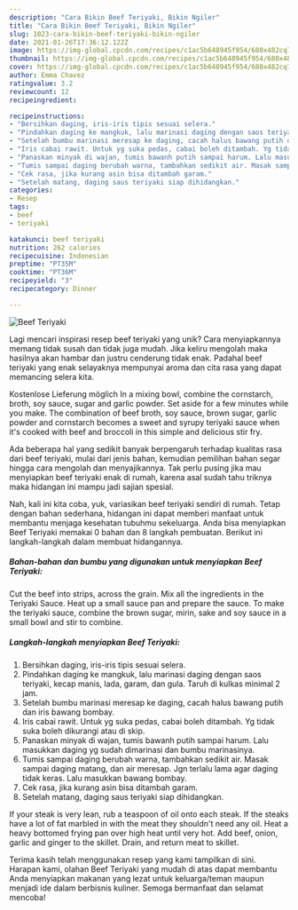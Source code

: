 ```yaml
---
description: "Cara Bikin Beef Teriyaki, Bikin Ngiler"
title: "Cara Bikin Beef Teriyaki, Bikin Ngiler"
slug: 1023-cara-bikin-beef-teriyaki-bikin-ngiler
date: 2021-01-26T17:36:12.122Z
image: https://img-global.cpcdn.com/recipes/c1ac5b648945f954/680x482cq70/beef-teriyaki-foto-resep-utama.jpg
thumbnail: https://img-global.cpcdn.com/recipes/c1ac5b648945f954/680x482cq70/beef-teriyaki-foto-resep-utama.jpg
cover: https://img-global.cpcdn.com/recipes/c1ac5b648945f954/680x482cq70/beef-teriyaki-foto-resep-utama.jpg
author: Emma Chavez
ratingvalue: 3.2
reviewcount: 12
recipeingredient:

recipeinstructions:
- "Bersihkan daging, iris-iris tipis sesuai selera."
- "Pindahkan daging ke mangkuk, lalu marinasi daging dengan saos teriyaki, kecap manis, lada, garam, dan gula. Taruh di kulkas minimal 2 jam."
- "Setelah bumbu marinasi meresap ke daging, cacah halus bawang putih dan iris bawang bombay."
- "Iris cabai rawit. Untuk yg suka pedas, cabai boleh ditambah. Yg tidak suka boleh dikurangi atau di skip."
- "Panaskan minyak di wajan, tumis bawanh putih sampai harum. Lalu masukkan daging yg sudah dimarinasi dan bumbu marinasinya."
- "Tumis sampai daging berubah warna, tambahkan sedikit air. Masak sampai daging matang, dan air meresap. Jgn terlalu lama agar daging tidak keras. Lalu masukkan bawang bombay."
- "Cek rasa, jika kurang asin bisa ditambah garam."
- "Setelah matang, daging saus teriyaki siap dihidangkan."
categories:
- Resep
tags:
- beef
- teriyaki

katakunci: beef teriyaki 
nutrition: 262 calories
recipecuisine: Indonesian
preptime: "PT35M"
cooktime: "PT36M"
recipeyield: "3"
recipecategory: Dinner

---
```



![Beef Teriyaki](https://img-global.cpcdn.com/recipes/c1ac5b648945f954/680x482cq70/beef-teriyaki-foto-resep-utama.jpg)

Lagi mencari inspirasi resep beef teriyaki yang unik? Cara menyiapkannya memang tidak susah dan tidak juga mudah. Jika keliru mengolah maka hasilnya akan hambar dan justru cenderung tidak enak. Padahal beef teriyaki yang enak selayaknya mempunyai aroma dan cita rasa yang dapat memancing selera kita.

Kostenlose Lieferung möglich In a mixing bowl, combine the cornstarch, broth, soy sauce, sugar and garlic powder. Set aside for a few minutes while you make. The combination of beef broth, soy sauce, brown sugar, garlic powder and cornstarch becomes a sweet and syrupy teriyaki sauce when it&#39;s cooked with beef and broccoli in this simple and delicious stir fry.

Ada beberapa hal yang sedikit banyak berpengaruh terhadap kualitas rasa dari beef teriyaki, mulai dari jenis bahan, kemudian pemilihan bahan segar hingga cara mengolah dan menyajikannya. Tak perlu pusing jika mau menyiapkan beef teriyaki enak di rumah, karena asal sudah tahu triknya maka hidangan ini mampu jadi sajian spesial.


Nah, kali ini kita coba, yuk, variasikan beef teriyaki sendiri di rumah. Tetap dengan bahan sederhana, hidangan ini dapat memberi manfaat untuk membantu menjaga kesehatan tubuhmu sekeluarga. Anda bisa menyiapkan Beef Teriyaki memakai 0 bahan dan 8 langkah pembuatan. Berikut ini langkah-langkah dalam membuat hidangannya.

<!--inarticleads1-->

##### Bahan-bahan dan bumbu yang digunakan untuk menyiapkan Beef Teriyaki:



Cut the beef into strips, across the grain. Mix all the ingredients in the Teriyaki Sauce. Heat up a small sauce pan and prepare the sauce. To make the teriyaki sauce, combine the brown sugar, mirin, sake and soy sauce in a small bowl and stir to combine. 

<!--inarticleads2-->

##### Langkah-langkah menyiapkan Beef Teriyaki:

1. Bersihkan daging, iris-iris tipis sesuai selera.
1. Pindahkan daging ke mangkuk, lalu marinasi daging dengan saos teriyaki, kecap manis, lada, garam, dan gula. Taruh di kulkas minimal 2 jam.
1. Setelah bumbu marinasi meresap ke daging, cacah halus bawang putih dan iris bawang bombay.
1. Iris cabai rawit. Untuk yg suka pedas, cabai boleh ditambah. Yg tidak suka boleh dikurangi atau di skip.
1. Panaskan minyak di wajan, tumis bawanh putih sampai harum. Lalu masukkan daging yg sudah dimarinasi dan bumbu marinasinya.
1. Tumis sampai daging berubah warna, tambahkan sedikit air. Masak sampai daging matang, dan air meresap. Jgn terlalu lama agar daging tidak keras. Lalu masukkan bawang bombay.
1. Cek rasa, jika kurang asin bisa ditambah garam.
1. Setelah matang, daging saus teriyaki siap dihidangkan.


If your steak is very lean, rub a teaspoon of oil onto each steak. If the steaks have a lot of fat marbled in with the meat they shouldn&#39;t need any oil. Heat a heavy bottomed frying pan over high heat until very hot. Add beef, onion, garlic and ginger to the skillet. Drain, and return meat to skillet. 

Terima kasih telah menggunakan resep yang kami tampilkan di sini. Harapan kami, olahan Beef Teriyaki yang mudah di atas dapat membantu Anda menyiapkan makanan yang lezat untuk keluarga/teman maupun menjadi ide dalam berbisnis kuliner. Semoga bermanfaat dan selamat mencoba!
